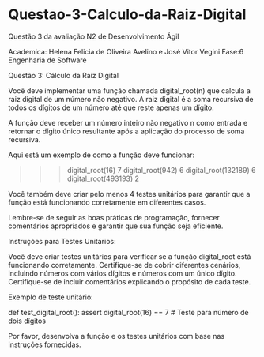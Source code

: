 # Questao-3-Calculo-da-Raiz-Digital
Questão 3 da avaliação N2 de Desenvolvimento Ágil

Academica: Helena Felicia de Oliveira Avelino e José Vitor Vegini
Fase:6
Engenharia de Software

Questão 3: Cálculo da Raiz Digital

Você deve implementar uma função chamada digital_root(n) que calcula a raiz digital de um número não negativo. A raiz digital é a soma recursiva de todos os dígitos de um número até que reste apenas um dígito.

A função deve receber um número inteiro não negativo n como entrada e retornar o dígito único resultante após a aplicação do processo de soma recursiva.

Aqui está um exemplo de como a função deve funcionar:

>>> digital_root(16)
7
>>> digital_root(942)
6
>>> digital_root(132189)
6
>>> digital_root(493193)
2
 

Você também deve criar pelo menos 4 testes unitários para garantir que a função está funcionando corretamente em diferentes casos.

Lembre-se de seguir as boas práticas de programação, fornecer comentários apropriados e garantir que sua função seja eficiente.

Instruções para Testes Unitários:

Você deve criar testes unitários para verificar se a função digital_root está funcionando corretamente. Certifique-se de cobrir diferentes cenários, incluindo números com vários dígitos e números com um único dígito. Certifique-se de incluir comentários explicando o propósito de cada teste.

Exemplo de teste unitário:

 

def test_digital_root():
    assert digital_root(16) == 7  # Teste para número de dois dígitos

 

Por favor, desenvolva a função e os testes unitários com base nas instruções fornecidas.  
